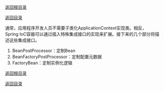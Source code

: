 [返回根目录](/README.md)

[返回目录](../../README.md)

通常，应用程序开发人员不需要子类化ApplicationContext实现类。相反，Spring IoC容器可以通过插入特殊集成接口的实现来扩展。接下来的几个部分将描述这些集成接口。

1. BeanPostProcessor：定制Bean
2. BeanFactoryPostProcessor：定制配置元数据
3.  FactoryBean：定制实例化逻辑

[返回根目录](/README.md)

[返回目录](../../README.md)
